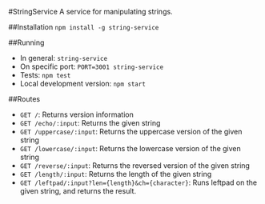 #StringService
A service for manipulating strings.

##Installation
`npm install -g string-service`

##Running

* In general: `string-service`
* On specific port: `PORT=3001 string-service`
* Tests: `npm test`
* Local development version: `npm start`

##Routes

* `GET /`: Returns version information
* `GET /echo/:input`: Returns the given string
* `GET /uppercase/:input`: Returns the uppercase version of the given string
* `GET /lowercase/:input`: Returns the lowercase version of the given string
* `GET /reverse/:input`: Returns the reversed version of the given string
* `GET /length/:input`: Returns the length of the given string
* `GET /leftpad/:input?len={length}&ch={character}`: Runs leftpad on the given string, and returns the result.
